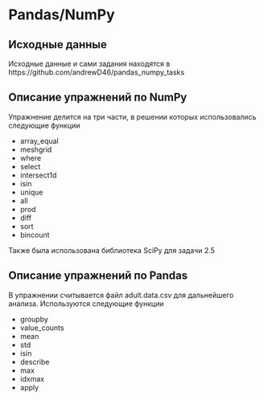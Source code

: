 <h1>Pandas/NumPy</h1>
<h2>Исходные данные</h2>
<p>Исходные данные и сами задания находятся в https://github.com/andrewD46/pandas_numpy_tasks</p>
<h2>Описание упражнений по NumPy</h2>
<p>Упражнение делится на три части, в решении которых использовались следующие функции</p>
<ul>
    <li>array_equal</li>
    <li>meshgrid</li>
    <li>where</li>
    <li>select</li>
    <li>intersect1d</li>
    <li>isin</li>
    <li>unique</li>
    <li>all</li>
    <li>prod</li>
    <li>diff</li>
    <li>sort</li>
    <li>bincount</li>
</ul>

<p>Также была использована библиотека SciPy для задачи 2.5</p>

<h2>Описание упражнений по Pandas</h2>
<p>В упражнении считывается файл adult.data.csv для дальнейшего анализа. Используются следующие функции</p>
<ul>
    <li>groupby</li>
    <li>value_counts</li>
    <li>mean</li>
    <li>std</li>
    <li>isin</li>
    <li>describe</li>
    <li>max</li>
    <li>idxmax</li>
    <li>apply</li>
</ul>
